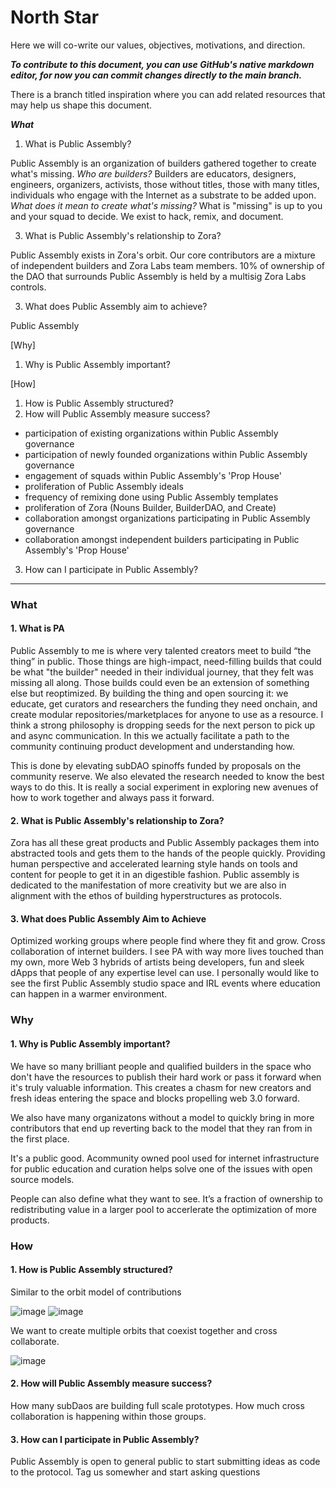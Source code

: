# North Star
Here we will co-write our values, objectives, motivations, and direction.

***To contribute to this document, you can use GitHub's native markdown editor, for now you can commit changes directly to the main branch.***

There is a branch titled inspiration where you can add related resources that may help us shape this document.

***What***
1. What is Public Assembly?

Public Assembly is an organization of builders gathered together to create what's missing. _Who are builders?_ Builders are educators, designers, engineers, organizers, activists, those without titles, those with many titles, individuals who engage with the Internet as a substrate to be added upon. _What does it mean to create what's missing?_ What is "missing" is up to you and your squad to decide. We exist to hack, remix, and document.

3. What is Public Assembly's relationship to Zora?

Public Assembly exists in Zora's orbit. Our core contributors are a mixture of independent builders and Zora Labs team members. 10% of ownership of the DAO that surrounds Public Assembly is held by a multisig Zora Labs controls.

3. What does Public Assembly aim to achieve?

Public Assembly 

[Why]
1. Why is Public Assembly important?

[How]
1. How is Public Assembly structured?
2. How will Public Assembly measure success?

- participation of existing organizations within Public Assembly governance
- participation of newly founded organizations within Public Assembly governance
- engagement of squads within Public Assembly's 'Prop House'
- proliferation of Public Assembly ideals
- frequency of remixing done using Public Assembly templates
- proliferation of Zora (Nouns Builder, BuilderDAO, and Create)
- collaboration amongst organizations participating in Public Assembly governance
- collaboration amongst independent builders participating in Public Assembly's 'Prop House'

3. How can I participate in Public Assembly?

--- 
### What
#### 1. What is PA

Public Assembly to me is where very talented creators meet to build “the thing” in public. Those things are high-impact, need-filling builds that could be what "the builder" needed in their individual journey, that they felt was missing all along. Those builds could even be an extension of something else but reoptimized. By building the thing and open sourcing it: we educate, get curators and researchers the funding they need onchain, and create modular repositories/marketplaces for anyone to use as a resource. I think a strong philosophy is dropping seeds for the next person to pick up and async communication. In this we actually facilitate a path to the community continuing product development and understanding how. 

This is done by elevating subDAO spinoffs funded by proposals on the community reserve. We also elevated the research needed to know the best ways to do this. It is really a social experiment in exploring new avenues of how to work together and always pass it forward.

#### 2. What is Public Assembly's relationship to Zora?

Zora has all these great products and Public Assembly packages them into abstracted tools and gets them to the hands of the people quickly. Providing human perspective and accelerated learning style hands on tools and content for people to get it in an digestible fashion. Public assembly is dedicated to the manifestation of more creativity but we are also in alignment with the ethos of building hyperstructures as protocols.

#### 3. What does Public Assembly Aim to Achieve 

Optimized working groups where people find where they fit and grow. Cross collaboration of internet builders. I see PA with way more lives touched than my own, more Web 3 hybrids of artists being developers, fun and sleek dApps that people of any expertise level can use. I personally would like to see the first Public Assembly studio space and IRL events where education can happen in a warmer environment.

### Why
#### 1. Why is Public Assembly important?
We have so many brilliant people and qualified builders in the space who don't have the resources to publish their hard work or pass it forward when it's truly valuable information. This creates a chasm for new creators and fresh ideas entering the space and blocks propelling web 3.0 forward. 

We also have many organizatons without a model to quickly bring in more contributors that end up reverting back to the model that they ran from in the first place. 

It's a public good. Acommunity owned pool used for internet infrastructure for public education and curation helps solve one of the issues with open source models.

People can also define what they want to see. It’s a fraction of ownership to redistributing value in a larger pool to accerlerate the optimization of more products. 

### How
#### 1. How is Public Assembly structured?

Similar to the orbit model of contributions 

![image](https://user-images.githubusercontent.com/91724117/203510078-c68e9b94-ccde-4279-952f-52f67d39e8e1.png)
![image](https://user-images.githubusercontent.com/91724117/203510464-b2e6c8d5-8f23-4267-ba07-6866f5caf15f.png)

We want to create multiple orbits that coexist together and cross collaborate. 

![image](https://user-images.githubusercontent.com/91724117/203512760-c6757c8d-bd53-4ec4-a8e1-15e7a9c70a1a.png)

#### 2. How will Public Assembly measure success?

How many subDaos are building full scale prototypes. How much cross collaboration is happening within those groups. 

#### 3. How can I participate in Public Assembly?

Public Assembly is open to general public to start submitting ideas as code to the protocol. Tag us somewher and start asking questions










